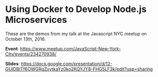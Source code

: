 # Using Docker to Develop Node.js Microservices

These are the demos from my talk at the Javascript NYC meetup on October 13th, 2016.

**Event**: https://www.meetup.com/JavaScript-New-York-City/events/234270938/

**Slides**: https://docs.google.com/presentation/d/12-GUIDBITf6OWGRgZxytkaYz0ko2KQYJY8-FHG5LF3k/edit?usp=sharing
